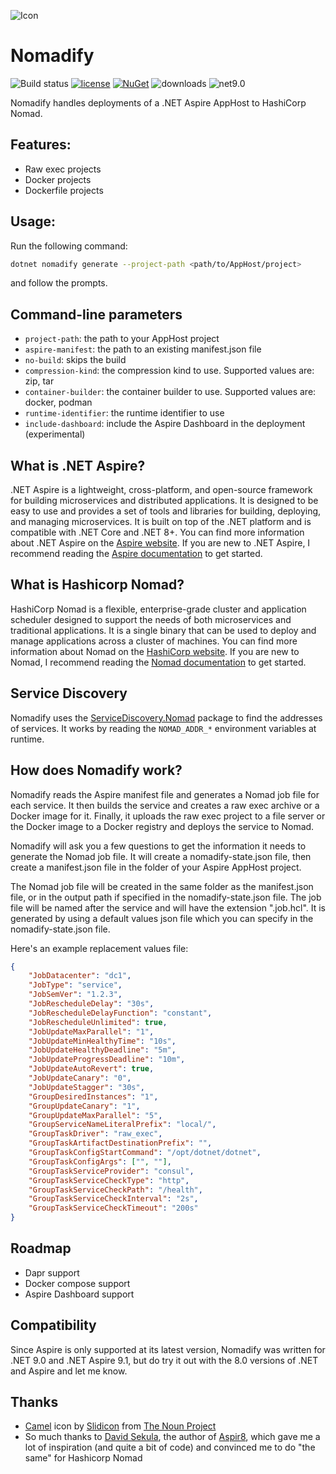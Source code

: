 ![Icon](https://i.imgur.com/6h4Mghl.png?1)
# Nomadify
![Build status](https://github.com/lvermeulen/Nomadify/actions/workflows/build.yml/badge.svg)
[![license](https://img.shields.io/github/license/lvermeulen/Nomadify.svg?maxAge=2592000)](https://github.com/lvermeulen/Nomadify/blob/master/LICENSE) 
[![NuGet](https://img.shields.io/nuget/v/Nomadify.svg?maxAge=86400)](https://www.nuget.org/packages/Nomadify/) 
![downloads](https://img.shields.io/nuget/dt/Nomadify)
![net9.0](https://img.shields.io/badge/net-9.0-yellowgreen.svg)

Nomadify handles deployments of a .NET Aspire AppHost to HashiCorp Nomad.

## Features:
* Raw exec projects
* Docker projects
* Dockerfile projects

## Usage:
Run the following command:
```bash
dotnet nomadify generate --project-path <path/to/AppHost/project>
```
and follow the prompts.

## Command-line parameters
* ```project-path```: the path to your AppHost project
* ```aspire-manifest```: the path to an existing manifest.json file
* ```no-build```: skips the build
* ```compression-kind```: the compression kind to use. Supported values are: zip, tar
* ```container-builder```: the container builder to use. Supported values are: docker, podman
* ```runtime-identifier```: the runtime identifier to use
* ```include-dashboard```: include the Aspire Dashboard in the deployment (experimental)

## What is .NET Aspire?
.NET Aspire is a lightweight, cross-platform, and open-source framework for building microservices and distributed applications. It is designed to be easy to use and provides a set of tools and libraries for building, deploying, and managing microservices. It is built on top of the .NET platform and is compatible with .NET Core and .NET 8+.
You can find more information about .NET Aspire on the [Aspire website](https://learn.microsoft.com/en-us/dotnet/aspire/get-started/aspire-overview). If you are new to .NET Aspire, I recommend reading the [Aspire documentation](https://learn.microsoft.com/en-us/dotnet/aspire/get-started/build-your-first-aspire-app) to get started.

## What is Hashicorp Nomad?
HashiCorp Nomad is a flexible, enterprise-grade cluster and application scheduler designed to support the needs of both microservices and traditional applications. It is a single binary that can be used to deploy and manage applications across a cluster of machines.
You can find more information about Nomad on the [HashiCorp website](https://www.hashicorp.com/products/nomad). If you are new to Nomad, I recommend reading the [Nomad documentation](https://developer.hashicorp.com/nomad/docs) to get started.

## Service Discovery
Nomadify uses the [ServiceDiscovery.Nomad](https://github.com/lvermeulen/ServiceDiscovery.Nomad) package to find the addresses of services. It works by reading the ```NOMAD_ADDR_*``` environment variables at runtime.

## How does Nomadify work?
Nomadify reads the Aspire manifest file and generates a Nomad job file for each service. It then builds the service and creates a raw exec archive or a Docker image for it. Finally, it uploads the raw exec project to a file server or the Docker image to a Docker registry and deploys the service to Nomad.

Nomadify will ask you a few questions to get the information it needs to generate the Nomad job file. It will create a nomadify-state.json file, then create a manifest.json file in the folder of your Aspire AppHost project.

The Nomad job file will be created in the same folder as the manifest.json file, or in the output path if specified in the nomadify-state.json file. The job file will be named after the service and will have the extension ".job.hcl". It is generated by using a default values json file which you can specify in the nomadify-state.json file.

Here's an example replacement values file:
```json
{
	"JobDatacenter": "dc1",
	"JobType": "service",
	"JobSemVer": "1.2.3",
	"JobRescheduleDelay": "30s",
	"JobRescheduleDelayFunction": "constant",
	"JobRescheduleUnlimited": true,
	"JobUpdateMaxParallel": "1",
	"JobUpdateMinHealthyTime": "10s",
	"JobUpdateHealthyDeadline": "5m",
	"JobUpdateProgressDeadline": "10m",
	"JobUpdateAutoRevert": true,
	"JobUpdateCanary": "0",
	"JobUpdateStagger": "30s",
	"GroupDesiredInstances": "1",
	"GroupUpdateCanary": "1",
	"GroupUpdateMaxParallel": "5",
    "GroupServiceNameLiteralPrefix": "local/",
    "GroupTaskDriver": "raw_exec",
  	"GroupTaskArtifactDestinationPrefix": "",
	"GroupTaskConfigStartCommand": "/opt/dotnet/dotnet",
	"GroupTaskConfigArgs": ["", ""],
	"GroupTaskServiceProvider": "consul",
	"GroupTaskServiceCheckType": "http",
	"GroupTaskServiceCheckPath": "/health",
	"GroupTaskServiceCheckInterval": "2s",
	"GroupTaskServiceCheckTimeout": "200s"
}
```

## Roadmap
* Dapr support
* Docker compose support
* Aspire Dashboard support

## Compatibility
Since Aspire is only supported at its latest version, Nomadify was written for .NET 9.0 and .NET Aspire 9.1, but do try it out with the 8.0 versions of .NET and Aspire and let me know.

## Thanks
* [Camel](https://thenounproject.com/icon/camel-4192809/) icon by [Slidicon](https://thenounproject.com/creator/slidicon/) from [The Noun Project](https://thenounproject.com)
* So much thanks to [David Sekula](https://github.com/prom3theu5), the author of [Aspir8](https://github.com/prom3theu5/aspirational-manifests), which gave me a lot of inspiration (and quite a bit of code) and convinced me to do "the same" for Hashicorp Nomad
